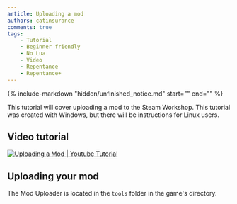```yaml
---
article: Uploading a mod
authors: catinsurance
comments: true
tags:
    - Tutorial
    - Beginner friendly
    - No Lua
    - Video
    - Repentance
    - Repentance+
---
```


{% include-markdown "hidden/unfinished_notice.md" start="<!-- start -->" end="<!-- end -->" %}

This tutorial will cover uploading a mod to the Steam Workshop. This tutorial was created with Windows, but there will be instructions for Linux users.

## Video tutorial
[![Uploading a Mod | Youtube Tutorial](https://img.youtube.com/vi/Mr5PMaeAquk/0.jpg)](https://youtu.be/Mr5PMaeAquk "Video tutorial")

## Uploading your mod
The Mod Uploader is located in the `tools` folder in the game's directory.
